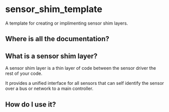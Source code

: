 # sensor_shim_template

A template for creating or implimenting sensor shim layers.

## Where is all the documentation?


## What is a sensor shim layer?

A sensor shim layer is a thin layer of code between the sensor driver the rest
of your code.

It provides a unified interface for all sensors that can self identify the 
sensor over a bus or network to a main controller.

## How do I use it?

##



